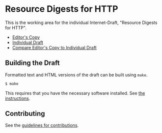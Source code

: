 # Resource Digests for HTTP

This is the working area for the individual Internet-Draft, "Resource Digests for HTTP".

* [Editor's Copy](https://ioggstream.github.io/draft-polli-ratelimit-headers/#go.draft-polli-ratelimit-headers.html)
* [Individual Draft](https://tools.ietf.org/html/draft-polli-ratelimit-headers)
* [Compare Editor's Copy to Individual Draft](https://ioggstream.github.io/draft-polli-ratelimit-headers/#go.draft-polli-ratelimit-headers.diff)

## Building the Draft

Formatted text and HTML versions of the draft can be built using `make`.

```sh
$ make
```

This requires that you have the necessary software installed.  See
[the instructions](https://github.com/martinthomson/i-d-template/blob/master/doc/SETUP.md).


## Contributing

See the
[guidelines for contributions](https://github.com/ioggstream/draft-polli-ratelimit-headers/blob/master/CONTRIBUTING.md).
